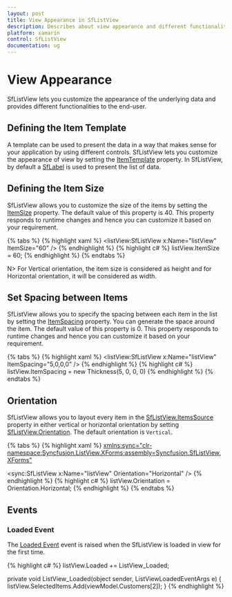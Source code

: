 ```yaml
---
layout: post
title: View Appearance in SfListView
description: Describes about view appearance and different functionalities in SfListView.
platform: xamarin
control: SfListView
documentation: ug
---
```


# View Appearance

SfListView lets you customize the appearance of the underlying data and provides different functionalities to the end-user.

## Defining the Item Template

A template can be used to present the data in a way that makes sense for your application by using different controls. SfListView lets you customize the appearance of view by setting the [ItemTemplate](https://help.syncfusion.com/cr/cref_files/xamarin/sflistview/Syncfusion.SfListView.XForms~Syncfusion.ListView.XForms.SfListView~ItemTemplate.html) property. In SfListView, by default a [SfLabel](https://help.syncfusion.com/cr/cref_files/xamarin/sflistview/Syncfusion.SfListView.XForms~Syncfusion.ListView.XForms.SfLabel.html) is used to present the list of data.

## Defining the Item Size

SfListView allows you to customize the size of the items by setting the [ItemSize](https://help.syncfusion.com/cr/cref_files/xamarin/sflistview/Syncfusion.SfListView.XForms~Syncfusion.ListView.XForms.SfListView~ItemSize.html) property. The default value of this property is 40. This property responds to runtime changes and hence you can customize it based on your requirement.

{% tabs %}
{% highlight xaml %}
<listView:SfListView x:Name="listView" ItemSize="60" />
{% endhighlight %}
{% highlight c# %}
listView.ItemSize = 60;
{% endhighlight %}
{% endtabs %}

N> For Vertical orientation, the item size is considered as height and for Horizontal orientation, it will be considered as width.

## Set Spacing between Items

SfListView allows you to specify the spacing between each item in the list by setting the [ItemSpacing](https://help.syncfusion.com/cr/cref_files/xamarin/sflistview/Syncfusion.SfListView.XForms~Syncfusion.ListView.XForms.SfListView~ItemSpacing.html) property. You can generate the space around the item. The default value of this property is 0. This property responds to runtime changes and hence you can customize it based on your requirement.

{% tabs %}
{% highlight xaml %}
<listView:SfListView x:Name="listView" ItemSpacing="5,0,0,0" />
{% endhighlight %}
{% highlight c# %}
listView.ItemSpacing = new Thickness(5, 0, 0, 0)
{% endhighlight %}
{% endtabs %}

## Orientation

SfListView allows you to layout every item in the [SfListView.ItemsSource](https://help.syncfusion.com/cr/cref_files/xamarin/sflistview/Syncfusion.SfListView.XForms~Syncfusion.ListView.XForms.SfListView~ItemsSource.html) property in either vertical or horizontal orientation by setting [SfListView.Orientation](https://help.syncfusion.com/cr/cref_files/xamarin/sflistview/Syncfusion.SfListView.XForms~Syncfusion.ListView.XForms.SfListView~Orientation.html). The default orientation is `Vertical`.

{% tabs %}
{% highlight xaml %}
<xmlns:sync="clr-namespace:Syncfusion.ListView.XForms;assembly=Syncfusion.SfListView.XForms">

<sync:SfListView x:Name="listView" Orientation="Horizontal" />
{% endhighlight %}
{% highlight c# %}
listView.Orientation = Orientation.Horizontal;
{% endhighlight %}
{% endtabs %}

## Events

### Loaded Event

The [Loaded Event](https://help.syncfusion.com/cr/cref_files/xamarin/sflistview/Syncfusion.SfListView.XForms~Syncfusion.ListView.XForms.SfListView~Loaded_EV.html) event is raised when the SfListView is loaded in view for the first time.

{% highlight c# %}
listView.Loaded += ListView_Loaded;

private void ListView_Loaded(object sender, ListViewLoadedEventArgs e)
{
   listView.SelectedItems.Add(viewModel.Customers[2]);
}
{% endhighlight %}
